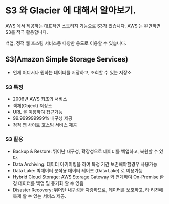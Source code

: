 # S3 와 Glacier 에 대해서 알아보기. 

AWS 에서 제공하는 대표적인 스토리지 기능으로 S3가 있습니다. AWS 는 왼만하면 S3를 적극 활용합니다. 

백업, 정적 웹 호스팅 서비스등 다양한 용도로 이용할 수 있습니다. 

## S3(Amazon Simple Storage Services)

- 언제 어디서나 원하는 데이터를 저장하고, 조회할 수 있는 저장소

### S3 특징 

- 2006년 AWS 최초의 서비스
- 객체(Object) 저장소 
- URL 을 이용하여 접근가능
- 99.999999999% 내구성 제공
- 정적 웹 사이트 호스팅 서비스 제공

### S3 활용

- Backup & Restore: 뛰어난 내구성, 확장성으로 데이터를 백업하고, 복원할 수 있다. 
- Data Archiving: 데이터 아키이빙을 하여 특정 기간 보존해야할경우 사용가능
- Data Lake: 빅데이터 분석용 데이터 레이크 (Data Lake) 로 이용가능
- Hybrid Cloud Storage: AWS Storage Gateway 와 연계하여 On-Premise 환경 데이터를 백업 및 동기화 할 수 있음
- Disaster Recovery: 뛰어난 내구성을 자랑하므로, 데이터를 보호하고, 타 리젼에 복제 할 수 있는 서비스 제공. 

